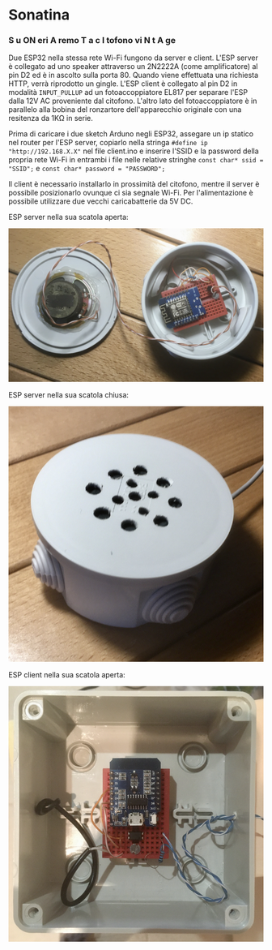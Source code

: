 # Sonatina
### **S** u **ON** eri **A** remo **T** a c **I** tofono vi **N** t **A** ge

Due ESP32 nella stessa rete Wi-Fi fungono da server e client. L'ESP server è collegato ad uno speaker attraverso un 2N2222A (come amplificatore) al pin D2 ed è in ascolto sulla porta 80. Quando viene effettuata una richiesta HTTP, verrà riprodotto un gingle. L'ESP client è collegato al pin D2 in modalità `INPUT_PULLUP` ad un fotoaccoppiatore EL817 per separare l'ESP dalla 12V AC proveniente dal citofono. L'altro lato del fotoaccoppiatore è in parallelo alla bobina del ronzartore dell'apparecchio originale con una resitenza da 1KΩ in serie.

Prima di caricare i due sketch Arduno negli ESP32, assegare un ip statico nel router per l'ESP server, copiarlo nella stringa `#define ip "http://192.168.X.X"` nel file client.ino e inserire l'SSID e la password della propria rete Wi-Fi in entrambi i file nelle relative stringhe `const char* ssid = "SSID";` e `const char* password = "PASSWORD";` 

Il client è necessario installarlo in prossimità del citofono, mentre il server è possibile posizionarlo ovunque ci sia segnale Wi-Fi.
Per l'alimentazione è possibile utilizzare due vecchi caricabatterie da 5V DC.

ESP server nella sua scatola aperta:

![ESP server nella sua scatola aperta](https://github.com/andrimanna/Sonatina/raw/master/foto/server_aperto.png "server aperto")

ESP server nella sua scatola chiusa:

![ESP server nella sua scatola chiusa](https://github.com/andrimanna/Sonatina/raw/master/foto/server_chiuso.png "server chiuso")

ESP client nella sua scatola aperta:

![ESP client nella sua scatola aperta](https://github.com/andrimanna/Sonatina/raw/master/foto/client.png "client")
